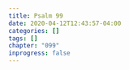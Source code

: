 ```yaml
---
title: Psalm 99
date: 2020-04-12T12:43:57-04:00
categories: []
tags: []
chapter: "099"
inprogress: false
---
```


